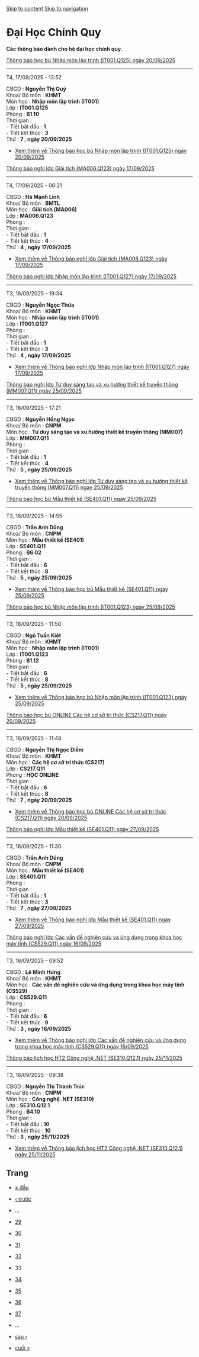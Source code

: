 [Skip to content](https://daa.uit.edu.vn/thongbaochinhquy?page=32#main)
 [Skip to navigation](https://daa.uit.edu.vn/thongbaochinhquy?page=32#main-nav)

Đại Học Chính Quy
=================

**Các thông báo dành cho hệ đại học chính quy.**

[Thông báo học bù Nhập môn lập trình (IT001.Q125) ngày 20/09/2025](https://daa.uit.edu.vn/node/36437)

------------------------------------------------------------------------------------------------------

T4, 17/09/2025 - 13:52

CBGD : **Nguyễn Thị Quý**  
Khoa/ Bộ môn : **KHMT**  
Môn học : **Nhập môn lập trình (IT001)**  
Lớp : **IT001.Q125**  
Phòng : **B1.10**  
Thời gian :  
\- Tiết bắt đầu : **1**  
\- Tiết kết thúc : **3**  
Thứ : **7 , ngày 20/09/2025**

*   [Xem thêm về Thông báo học bù Nhập môn lập trình (IT001.Q125) ngày 20/09/2025](https://daa.uit.edu.vn/node/36437 "Thông báo học bù Nhập môn lập trình (IT001.Q125) ngày 20/09/2025")
    

[Thông báo nghỉ lớp Giải tích (MA006.Q123) ngày 17/09/2025](https://daa.uit.edu.vn/node/36436)

-----------------------------------------------------------------------------------------------

T4, 17/09/2025 - 06:21

CBGD : **Hà Mạnh Linh**  
Khoa/ Bộ môn : **BMTL**  
Môn học : **Giải tích (MA006)**  
Lớp : **MA006.Q123**  
Phòng :  
Thời gian :  
\- Tiết bắt đầu : **1**  
\- Tiết kết thúc : **4**  
Thứ : **4 , ngày 17/09/2025**

*   [Xem thêm về Thông báo nghỉ lớp Giải tích (MA006.Q123) ngày 17/09/2025](https://daa.uit.edu.vn/node/36436 "Thông báo nghỉ lớp Giải tích (MA006.Q123) ngày 17/09/2025")
    

[Thông báo nghỉ lớp Nhập môn lập trình (IT001.Q127) ngày 17/09/2025](https://daa.uit.edu.vn/node/36435)

--------------------------------------------------------------------------------------------------------

T3, 16/09/2025 - 19:34

CBGD : **Nguyễn Ngọc Thừa**  
Khoa/ Bộ môn : **KHMT**  
Môn học : **Nhập môn lập trình (IT001)**  
Lớp : **IT001.Q127**  
Phòng :  
Thời gian :  
\- Tiết bắt đầu : **1**  
\- Tiết kết thúc : **3**  
Thứ : **4 , ngày 17/09/2025**

*   [Xem thêm về Thông báo nghỉ lớp Nhập môn lập trình (IT001.Q127) ngày 17/09/2025](https://daa.uit.edu.vn/node/36435 "Thông báo nghỉ lớp Nhập môn lập trình (IT001.Q127) ngày 17/09/2025")
    

[Thông báo nghỉ lớp Tư duy sáng tạo và xu hướng thiết kế truyền thông (MM007.Q11) ngày 25/09/2025](https://daa.uit.edu.vn/node/36434)

--------------------------------------------------------------------------------------------------------------------------------------

T3, 16/09/2025 - 17:21

CBGD : **Nguyễn Hồng Ngọc**  
Khoa/ Bộ môn : **CNPM**  
Môn học : **Tư duy sáng tạo và xu hướng thiết kế truyền thông (MM007)**  
Lớp : **MM007.Q11**  
Phòng :  
Thời gian :  
\- Tiết bắt đầu : **1**  
\- Tiết kết thúc : **4**  
Thứ : **5 , ngày 25/09/2025**

*   [Xem thêm về Thông báo nghỉ lớp Tư duy sáng tạo và xu hướng thiết kế truyền thông (MM007.Q11) ngày 25/09/2025](https://daa.uit.edu.vn/node/36434 "Thông báo nghỉ lớp Tư duy sáng tạo và xu hướng thiết kế truyền thông (MM007.Q11) ngày 25/09/2025")
    

[Thông báo học bù Mẫu thiết kế (SE401.Q11) ngày 25/09/2025](https://daa.uit.edu.vn/node/36433)

-----------------------------------------------------------------------------------------------

T3, 16/09/2025 - 14:55

CBGD : **Trần Anh Dũng**  
Khoa/ Bộ môn : **CNPM**  
Môn học : **Mẫu thiết kế (SE401)**  
Lớp : **SE401.Q11**  
Phòng : **B6.02**  
Thời gian :  
\- Tiết bắt đầu : **6**  
\- Tiết kết thúc : **8**  
Thứ : **5 , ngày 25/09/2025**

*   [Xem thêm về Thông báo học bù Mẫu thiết kế (SE401.Q11) ngày 25/09/2025](https://daa.uit.edu.vn/node/36433 "Thông báo học bù Mẫu thiết kế (SE401.Q11) ngày 25/09/2025")
    

[Thông báo học bù Nhập môn lập trình (IT001.Q123) ngày 25/09/2025](https://daa.uit.edu.vn/node/36432)

------------------------------------------------------------------------------------------------------

T3, 16/09/2025 - 11:50

CBGD : **Ngô Tuấn Kiệt**  
Khoa/ Bộ môn : **KHMT**  
Môn học : **Nhập môn lập trình (IT001)**  
Lớp : **IT001.Q123**  
Phòng : **B1.12**  
Thời gian :  
\- Tiết bắt đầu : **6**  
\- Tiết kết thúc : **8**  
Thứ : **5 , ngày 25/09/2025**

*   [Xem thêm về Thông báo học bù Nhập môn lập trình (IT001.Q123) ngày 25/09/2025](https://daa.uit.edu.vn/node/36432 "Thông báo học bù Nhập môn lập trình (IT001.Q123) ngày 25/09/2025")
    

[Thông báo học bù ONLINE Các hệ cơ sở tri thức (CS217.Q11) ngày 20/09/2025](https://daa.uit.edu.vn/node/36431)

---------------------------------------------------------------------------------------------------------------

T3, 16/09/2025 - 11:48

CBGD : **Nguyễn Thị Ngọc Diễm**  
Khoa/ Bộ môn : **KHMT**  
Môn học : **Các hệ cơ sở tri thức (CS217)**  
Lớp : **CS217.Q11**  
Phòng : **HỌC ONLINE**  
Thời gian :  
\- Tiết bắt đầu : **6**  
\- Tiết kết thúc : **8**  
Thứ : **7 , ngày 20/09/2025**

*   [Xem thêm về Thông báo học bù ONLINE Các hệ cơ sở tri thức (CS217.Q11) ngày 20/09/2025](https://daa.uit.edu.vn/node/36431 "Thông báo học bù ONLINE Các hệ cơ sở tri thức (CS217.Q11) ngày 20/09/2025")
    

[Thông báo nghỉ lớp Mẫu thiết kế (SE401.Q11) ngày 27/09/2025](https://daa.uit.edu.vn/node/36430)

-------------------------------------------------------------------------------------------------

T3, 16/09/2025 - 11:30

CBGD : **Trần Anh Dũng**  
Khoa/ Bộ môn : **CNPM**  
Môn học : **Mẫu thiết kế (SE401)**  
Lớp : **SE401.Q11**  
Phòng :  
Thời gian :  
\- Tiết bắt đầu : **1**  
\- Tiết kết thúc : **3**  
Thứ : **7 , ngày 27/09/2025**

*   [Xem thêm về Thông báo nghỉ lớp Mẫu thiết kế (SE401.Q11) ngày 27/09/2025](https://daa.uit.edu.vn/node/36430 "Thông báo nghỉ lớp Mẫu thiết kế (SE401.Q11) ngày 27/09/2025")
    

[Thông báo nghỉ lớp Các vấn đề nghiên cứu và ứng dụng trong khoa học máy tính (CS529.Q11) ngày 16/09/2025](https://daa.uit.edu.vn/node/36428)

----------------------------------------------------------------------------------------------------------------------------------------------

T3, 16/09/2025 - 09:52

CBGD : **Lê Minh Hưng**  
Khoa/ Bộ môn : **KHMT**  
Môn học : **Các vấn đề nghiên cứu và ứng dụng trong khoa học máy tính (CS529)**  
Lớp : **CS529.Q11**  
Phòng :  
Thời gian :  
\- Tiết bắt đầu : **6**  
\- Tiết kết thúc : **9**  
Thứ : **3 , ngày 16/09/2025**

*   [Xem thêm về Thông báo nghỉ lớp Các vấn đề nghiên cứu và ứng dụng trong khoa học máy tính (CS529.Q11) ngày 16/09/2025](https://daa.uit.edu.vn/node/36428 "Thông báo nghỉ lớp Các vấn đề nghiên cứu và ứng dụng trong khoa học máy tính (CS529.Q11) ngày 16/09/2025")
    

[Thông báo lịch học HT2 Công nghệ .NET (SE310.Q12.1) ngày 25/11/2025](https://daa.uit.edu.vn/node/36427)

---------------------------------------------------------------------------------------------------------

T3, 16/09/2025 - 09:38

CBGD : **Nguyễn Thị Thanh Trúc**  
Khoa/ Bộ môn : **CNPM**  
Môn học : **Công nghệ .NET (SE310)**  
Lớp : **SE310.Q12.1**  
Phòng : **B4.10**  
Thời gian :  
\- Tiết bắt đầu : **10**  
\- Tiết kết thúc : **10**  
Thứ : **3 , ngày 25/11/2025**

*   [Xem thêm về Thông báo lịch học HT2 Công nghệ .NET (SE310.Q12.1) ngày 25/11/2025](https://daa.uit.edu.vn/node/36427 "Thông báo lịch học HT2 Công nghệ .NET (SE310.Q12.1) ngày 25/11/2025")
    

Trang
-----

*   [« đầu](https://daa.uit.edu.vn/thongbaochinhquy "Đến trang đầu tiên")
    
*   [‹ trước](https://daa.uit.edu.vn/thongbaochinhquy?page=31 "Đến trang kế trước")
    
*   …
*   [29](https://daa.uit.edu.vn/thongbaochinhquy?page=28 "Đến trang 29")
    
*   [30](https://daa.uit.edu.vn/thongbaochinhquy?page=29 "Đến trang 30")
    
*   [31](https://daa.uit.edu.vn/thongbaochinhquy?page=30 "Đến trang 31")
    
*   [32](https://daa.uit.edu.vn/thongbaochinhquy?page=31 "Đến trang 32")
    
*   33
*   [34](https://daa.uit.edu.vn/thongbaochinhquy?page=33 "Đến trang 34")
    
*   [35](https://daa.uit.edu.vn/thongbaochinhquy?page=34 "Đến trang 35")
    
*   [36](https://daa.uit.edu.vn/thongbaochinhquy?page=35 "Đến trang 36")
    
*   [37](https://daa.uit.edu.vn/thongbaochinhquy?page=36 "Đến trang 37")
    
*   …
*   [sau ›](https://daa.uit.edu.vn/thongbaochinhquy?page=33 "Đến trang kế sau")
    
*   [cuối »](https://daa.uit.edu.vn/thongbaochinhquy?page=1907 "Đến trang cuối cùng")